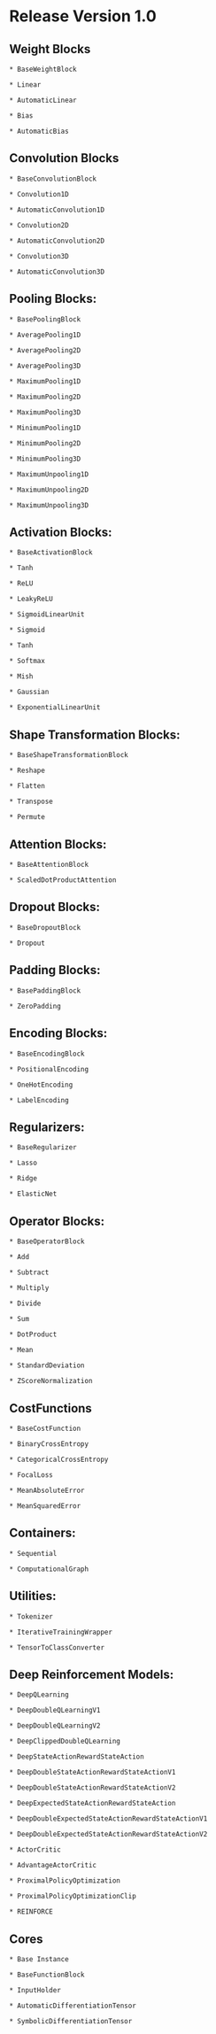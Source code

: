 # Release Version 1.0

## Weight Blocks

	* BaseWeightBlock

	* Linear
	
	* AutomaticLinear
	
	* Bias
	
	* AutomaticBias

## Convolution Blocks

	* BaseConvolutionBlock
	
	* Convolution1D
	
	* AutomaticConvolution1D
	
	* Convolution2D
	
	* AutomaticConvolution2D

	* Convolution3D
	
	* AutomaticConvolution3D

## Pooling Blocks:

	* BasePoolingBlock
	
	* AveragePooling1D
	
	* AveragePooling2D

	* AveragePooling3D

	* MaximumPooling1D
	
	* MaximumPooling2D

	* MaximumPooling3D

	* MinimumPooling1D
	
	* MinimumPooling2D

	* MinimumPooling3D

	* MaximumUnpooling1D
	
	* MaximumUnpooling2D

	* MaximumUnpooling3D

## Activation Blocks:

	* BaseActivationBlock

	* Tanh
	
	* ReLU
	
	* LeakyReLU
	
	* SigmoidLinearUnit
	
	* Sigmoid
	
	* Tanh
	
	* Softmax
	
	* Mish
	
	* Gaussian
	
	* ExponentialLinearUnit

## Shape Transformation Blocks:

	* BaseShapeTransformationBlock

	* Reshape

	* Flatten

	* Transpose

	* Permute

## Attention Blocks:

	* BaseAttentionBlock

	* ScaledDotProductAttention

## Dropout Blocks:

	* BaseDropoutBlock

	* Dropout

## Padding Blocks:

	* BasePaddingBlock
	
	* ZeroPadding

## Encoding Blocks:

	* BaseEncodingBlock
	
	* PositionalEncoding
	
	* OneHotEncoding
	
	* LabelEncoding

## Regularizers:

	* BaseRegularizer
	
	* Lasso
	
	* Ridge
	
	* ElasticNet

## Operator Blocks:

	* BaseOperatorBlock

	* Add
	
	* Subtract
	
	* Multiply
	
	* Divide
	
	* Sum
	
	* DotProduct
	
	* Mean
	
	* StandardDeviation
	
	* ZScoreNormalization

## CostFunctions

	* BaseCostFunction
	
	* BinaryCrossEntropy
	
	* CategoricalCrossEntropy
	
	* FocalLoss
	
	* MeanAbsoluteError
	
	* MeanSquaredError

## Containers:

	* Sequential
	
	* ComputationalGraph
	
## Utilities:

	* Tokenizer
	
	* IterativeTrainingWrapper
	
	* TensorToClassConverter

## Deep Reinforcement Models:

	* DeepQLearning

	* DeepDoubleQLearningV1

	* DeepDoubleQLearningV2

	* DeepClippedDoubleQLearning

	* DeepStateActionRewardStateAction

	* DeepDoubleStateActionRewardStateActionV1

	* DeepDoubleStateActionRewardStateActionV2

	* DeepExpectedStateActionRewardStateAction

	* DeepDoubleExpectedStateActionRewardStateActionV1

	* DeepDoubleExpectedStateActionRewardStateActionV2

	* ActorCritic

	* AdvantageActorCritic

	* ProximalPolicyOptimization

	* ProximalPolicyOptimizationClip

	* REINFORCE

## Cores

	* Base Instance

	* BaseFunctionBlock
	
	* InputHolder

	* AutomaticDifferentiationTensor
	
	* SymbolicDifferentiationTensor
	
	
	